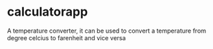 # calculatorapp
A temperature converter, it can be used to convert a temperature from degree celcius to farenheit and vice versa
